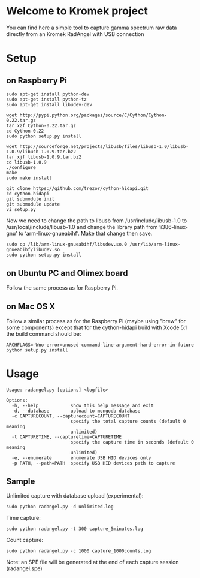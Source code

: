 # Welcome to Kromek project
You can find here a simple tool to capture gamma spectrum raw data directly from an Kromek RadAngel with USB connection

# Setup
## on Raspberry Pi

    sudo apt-get install python-dev
    sudo apt-get install python-tz
    sudo apt-get install libudev-dev

    wget http://pypi.python.org/packages/source/C/Cython/Cython-0.22.tar.gz
    tar xzf Cython-0.22.tar.gz
    cd Cython-0.22
    sudo python setup.py install

    wget http://sourceforge.net/projects/libusb/files/libusb-1.0/libusb-1.0.9/libusb-1.0.9.tar.bz2
    tar xjf libusb-1.0.9.tar.bz2
    cd libusb-1.0.9
    ./configure
    make
    sudo make install

    git clone https://github.com/trezor/cython-hidapi.git
    cd cython-hidapi
    git submodule init
    git submodule update
    vi setup.py

Now we need to change the path to libusb from /usr/include/libusb-1.0 to /usr/local/include/libusb-1.0 and change the library path from ‘i386-linux-gnu’ to ‘arm-linux-gnueabihf’. Make that change then save.

    sudo cp /lib/arm-linux-gnueabihf/libudev.so.0 /usr/lib/arm-linux-gnueabihf/libudev.so
    sudo python setup.py install

## on Ubuntu PC and Olimex board
Follow the same process as for Raspberry Pi.

## on Mac OS X
Follow a similar process as for the Raspberry Pi (maybe using "brew" for some components) except that for the cython-hidapi build with Xcode 5.1 the build command should be:

    ARCHFLAGS=-Wno-error=unused-command-line-argument-hard-error-in-future python setup.py install

# Usage
    Usage: radangel.py [options] <logfile>

    Options:
      -h, --help            show this help message and exit
      -d, --database        upload to mongodb database
      -c CAPTURECOUNT, --capturecount=CAPTURECOUNT
                            specify the total capture counts (default 0 meaning
                            unlimited)
      -t CAPTURETIME, --capturetime=CAPTURETIME
                            specify the capture time in seconds (default 0 meaning
                            unlimited)
      -e, --enumerate       enumerate USB HID devices only
      -p PATH, --path=PATH  specify USB HID devices path to capture

## Sample

Unlimited capture with database upload (experimental):

    sudo python radangel.py -d unlimited.log

Time capture:

    sudo python radangel.py -t 300 capture_5minutes.log

Count capture:

    sudo python radangel.py -c 1000 capture_1000counts.log

Note: an SPE file will be generated at the end of each capture session (radangel.spe)
